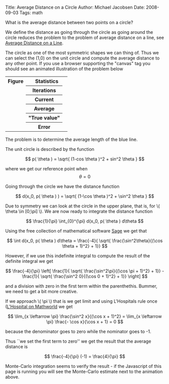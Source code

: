 Title: Average Distance on a Circle
Author: Michael Jacobsen
Date: 2008-09-03
Tags: math

<SCRIPT SRC="/static/js/raphael.js"></SCRIPT>

What is the average distance between two points on a circle?

We define the distance as going through the circle as going around the
circle reduces the problem to the problem of average distance on a
line, see [Average Distance on a
Line](/average-distance-on-a-line.html).

The circle as one of the most symmetric shapes we can thing of. Thus
we can select the (1,0) on the unit circle and compute the average
distance to any other point. If you use a browser supporting the
"canvas" tag you should see an animated illustration of the problem
below

<div class="center">
<table>
<tr><th style="text-align: center">Figure</th><th style="text-align: center" colspan="2">Statistics</th></tr>
<tr><td rowspan="5">
<div id="canvas"></div>
</td>
<th>Iterations</th><td id="iteration_count"></td></tr>
<tr><th>Current</th>     <td id="current_length" class="numeric"></td></tr>
<tr><th>Average</th>     <td id="average" class="numeric"></td></tr>
<tr><th>"True value"</th><td id="truevalue" class="numeric"></td></tr>
<tr><th>Error</th>       <td id="error" class="numeric"></td></tr>
</table>
</p>
<style>
td.numeric {
  font-family: monospace;
  text-align: right;
}
</style>
<script type="text/javascript">
  var elem = document.getElementById( "canvas" );
  var c = Raphael( elem, 300, 200 );
  var width = 300;
  var height = 200;
  var iterations = 0;
  var sum = 0.0;

      function update_stats( n, sum, c )
      {
         document.getElementById( "iteration_count" ).innerHTML = n;
         document.getElementById( "current_length" ).innerHTML = c.toFixed(8);
         document.getElementById( "average" ).innerHTML = (sum/n).toFixed(8);
         document.getElementById( "truevalue" ).innerHTML = (4.0 / Math.PI).toFixed(8);
         document.getElementById( "error" ).innerHTML = (sum/n - 4.0 / Math.PI).toFixed(8);
      }
  
  function draw()
  {
       var a = Math.random()*Math.PI;
       var cy = 0.9*height;
       var cx = width / 2;
       var r = 0.95*( cx > cy ? cy : cx );
       c.clear();
       c.circle( cx, cy, r );
       c.path({stroke: "#036"}).moveTo(0, cy).lineTo( width, cy );
       c.path({stroke: "#536"}).moveTo( cx, 0).lineTo( cx, height );
       var line = c.path({stroke: "#00f"}).moveTo( cx + r, cy ).lineTo( cx+r*Math.cos( a ), cy-r*Math.sin( a ) );
 
       iterations = iterations + 1; 
       var current_length = Math.sqrt( (1-Math.cos(a))*(1-Math.cos(a)) + Math.sin( a )*Math.sin( a ) );
       sum = sum + current_length;
       update_stats( iterations, sum, current_length );
       setTimeout( "draw()", 1000 );
  }
  
  draw();
</script>
</div>

The problem is to determine the average length of the blue line.

The unit circle is described by the function

$$
  p( \theta ) = \sqrt{ (1-cos \theta )^2 + sin^2 \theta }
$$

where we get our reference point when $$\theta = 0$$

Going through the circle we have the distance function

$$
  d(x_0, p( \theta ) ) = \sqrt{ (1-\cos \theta )^2 + \sin^2 \theta }
$$

Due to symmetry we can look at the circle in the upper plane, that is,
for \\( \theta \in [0;\pi] \\). We are now ready to
integrate the distance function

$$
  \frac{1}{\pi} \int_{0}^{\pi} d(x_0, p( \theta ) d\theta  
$$

Using the free collection of mathematical software
[Sage](http://www.sagemath.org/) we get that


$$
\int d(x_0, p( \theta ) d\theta = 
\frac{-4}{ \sqrt{ \frac{\sin^2\theta}{(\cos \theta + 1)^2} + 1}}
$$

However, if we use this indefinite integral to compute the result of
the definite integral we get

$$
\frac{-4}{\pi} \left[  
  \frac{1}{ \sqrt{ \frac{\sin^2\pi}{(\cos \pi + 1)^2} + 1}} - \frac{1}{ \sqrt{ \frac{\sin^2 0}{(\cos 0 + 1)^2} + 1}}
\right]
$$

and a division with zero in the first term within the
parenthethis. Bummer, we need to get a bit more creative.

If we approach \\( \pi \\) that is we get limit and using L'Hospitals
rule once ([L'Hospital on
Mathworld](http://mathworld.wolfram.com/LHospitalsRule.html) we get

$$
 \lim_{x \leftarrow \pi} \frac{\sin^2 x}{(\cos x + 1)^2} = \lim_{x \leftarrow \pi} \frac{- \cos x}{\cos x + 1} = 0
$$

because the denominator goes to zero while the nominator goes to -1.

Thus ``we set the first term to zero'' we get the result that the
average distance is

$$
  \frac{-4}{\pi} (-1) = \frac{4}{\pi}
$$


Monte-Carlo integration seems to verify the result - if the Javascript
of this page is running you will see the Monte-Carlo estimate next to
the animation above.

